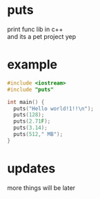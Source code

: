 # puts
print func lib in c++<br>
and its a pet project yep

# example
```cpp
#include <iostream>
#include "puts"

int main() {
  puts("Hello world!1!!\n");
  puts(128);
  puts(2.71F);
  puts(3.14);
  puts(512," MB");
}
```

# updates
more things will be later
